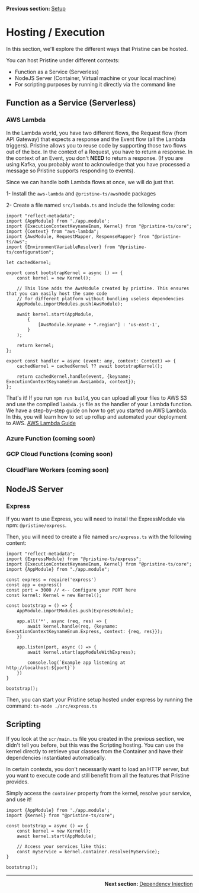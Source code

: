 <p>
   <strong>Previous section: </strong> <a href="01.setup.md">Setup</a>
</p>


# Hosting / Execution

In this section, we'll explore the different ways that Pristine can be hosted.

You can host Pristine under different contexts:
* Function as a Service (Serverless)
* NodeJS Server (Container, Virtual machine or your local machine)
* For scripting purposes by running it directly via the command line

## Function as a Service (Serverless)

### AWS Lambda
In the Lambda world, you have two different flows, the Request flow (from API Gateway) that expects a response and the 
Event flow (all the Lambda triggers). Pristine allows you to reuse code by supporting those two flows out of the box. In
the context of a Request, you have to return a response. In the context of an Event, you don't **NEED** to return a response.
(If you are using Kafka, you probably want to acknowledge that you have processed a message so Pristine supports 
responding to events).

Since we can handle both Lambda flows at once, we will do just that.

1- Install the `aws-lambda` and `@pristine-ts/aws`node packages

2- Create a file named `src/lambda.ts` and include the following code:

```
import "reflect-metadata";
import {AppModule} from './app.module';
import {ExecutionContextKeynameEnum, Kernel} from "@pristine-ts/core";
import {Context} from "aws-lambda";
import {AwsModule, RequestMapper, ResponseMapper} from "@pristine-ts/aws";
import {EnvironmentVariableResolver} from "@pristine-ts/configuration";

let cachedKernel;

export const bootstrapKernel = async () => {
    const kernel = new Kernel();
    
    // This line adds the AwsModule created by pristine. This ensures that you can easily host the same code
    // for different platform without bundling useless dependencies
    AppModule.importModules.push(AwsModule);
    
    await kernel.start(AppModule,
        {
            [AwsModule.keyname + ".region"] : 'us-east-1',
        }
    );

    return kernel;
};

export const handler = async (event: any, context: Context) => {
    cachedKernel = cachedKernel ?? await bootstrapKernel();

    return cachedKernel.handle(event, {keyname: ExecutionContextKeynameEnum.AwsLambda, context});
};

```

That's it! If you run `npm run build`, you can upload all your files to AWS S3 and use the compiled `lambda.js` file as
the handler of your Lambda function. We have a step-by-step guide on how to get you started on AWS Lambda. In this, you
will learn how to set up rollup and automated your deployment to AWS. [AWS Lambda Guide](../../guides/aws/aws-lambda/00.index.md)

### Azure Function (coming soon)

### GCP Cloud Functions (coming soon)

### CloudFlare Workers (coming soon)


## NodeJS Server

### Express
If you want to use Express, you will need to install the ExpressModule via npm: `@pristine/express`.

Then, you will need to create a file named `src/express.ts` with the following content:

```
import "reflect-metadata";
import {ExpressModule} from "@pristine-ts/express";
import {ExecutionContextKeynameEnum, Kernel} from "@pristine-ts/core";
import {AppModule} from "./app.module";

const express = require('express')
const app = express()
const port = 3000 // <-- Configure your PORT here
const kernel: Kernel = new Kernel();

const bootstrap = () => {
    AppModule.importModules.push(ExpressModule);

    app.all('*', async (req, res) => {
        await kernel.handle(req, {keyname: ExecutionContextKeynameEnum.Express, context: {req, res}});
    })

    app.listen(port, async () => {
        await kernel.start(appModuleWithExpress);

        console.log(`Example app listening at http://localhost:${port}`)
    })
}

bootstrap();
```

Then, you can start your Pristine setup hosted under express by running the command:
`ts-node ./src/express.ts`


## Scripting

If you look at the `scr/main.ts` file you created in the previous section, we didn't tell you before, but this was the 
Scripting hosting. You can use the kernel directly to retrieve your classes from the Container and have their 
dependencies instantiated automatically.

In certain contexts, you don't necessarily want to load an HTTP server, but you want to execute code and still benefit
from all the features that Pristine provides. 

Simply access the `container` property from the kernel, resolve your service, and use it!

```
import {AppModule} from './app.module';
import {Kernel} from "@pristine-ts/core";

const bootstrap = async () => {
    const kernel = new Kernel();
    await kernel.start(AppModule);
    
    // Access your services like this:
    const myService = kernel.container.resolve(MyService);
}

bootstrap();
```

---

<p align="right">
    <strong>Next section: </strong> <a href="03.dependency-injection.md">Dependency Injection</a>
</p>


